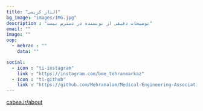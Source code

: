 ```yaml
---
title: "الناز کریمی"
bg_image: "images/IMG.jpg"
description : "توضیحات دقیقی از نویسنده در دسترس نیست"
email: ""
image: "" 
oop:
  - mehran : ""
    data: ""

social:
  - icon : "ti-instagram"
    link : "https://instagram.com/bme_tehranmarkaz"
  - icon : "ti-github"
    link : "https://github.com/Mehranalam/Medical-Engineering-Association"
---
```



<p style="color: red;"><a href="https://cabea.ir/about">cabea.ir/about</a></p>
